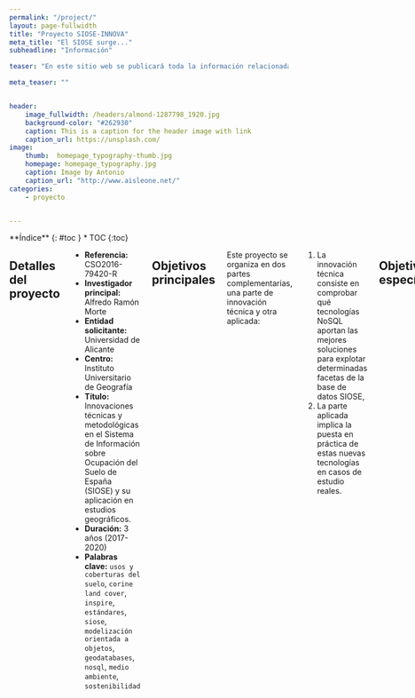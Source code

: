 ```yaml
---
permalink: "/project/"
layout: page-fullwidth
title: "Proyecto SIOSE-INNOVA"
meta_title: "El SIOSE surge..."
subheadline: "Información"

teaser: "En este sitio web se publicará toda la información relacionada con el proyecto de investigación bajo el acrónimo SIOSE-INNOVA."

meta_teaser: ""


header:
    image_fullwidth: /headers/almond-1287798_1920.jpg
    background-color: "#262930"
    caption: This is a caption for the header image with link
    caption_url: https://unsplash.com/
image:
    thumb:  homepage_typography-thumb.jpg
    homepage: homepage_typography.jpg
    caption: Image by Antonio
    caption_url: "http://www.aisleone.net/"
categories:
    - proyecto


---
```


<!--more-->

<div class="row">
<div class="medium-4 medium-push-8 columns" markdown="1">
<div class="panel radius" markdown="1">
**Índice**
{: #toc }
*  TOC
{:toc}
</div>
</div><!-- /.medium-4.columns -->



<div class="medium-8 medium-pull-4 columns" markdown="1">


## Detalles del proyecto

- **Referencia:** CSO2016-79420-R
- **Investigador principal:** Alfredo Ramón Morte
- **Entidad solicitante:** Universidad de Alicante
- **Centro:** Instituto Universitario de Geografía
- **Título:** Innovaciones técnicas y metodológicas en el Sistema de Información sobre Ocupación del Suelo de España (SIOSE) y su aplicación en estudios geográficos.
- **Duración:** 3 años (2017-2020)
- **Palabras clave:** `usos y coberturas del suelo`, `corine land cover`, `inspire`, `estándares`, `siose`, `modelización orientada a objetos`, `geodatabases`, `nosql`, `medio ambiente`, `sostenibilidad`


## Objetivos principales

Este proyecto se organiza en dos partes complementarias, una parte de innovación técnica y otra aplicada:

1. La innovación técnica consiste en comprobar qué tecnologías NoSQL aportan las mejores soluciones para explotar determinadas facetas de la base de datos SIOSE, 
2. La parte aplicada implica la puesta en práctica de estas nuevas tecnologías en casos de estudio reales.


## Objetivos específicos
 
Este proyecto se desarrollará durante 3 años en los que, de modo progresivo, se alcanzarán los siguientes objetivos específicos:

1. Crear un marco de experimentación reproducible y fácilmente utilizable por un gran número de usuarios. Además, este marco metodológico deberá servir para su puesta en producción desde el Instituto Geográfico Nacional.
2. Analizar las necesidades y rendimiento de distintas tecnologías de bases de datos NoSQL para la explotación del SIOSE.
3. Desarrollar e implementar un nuevo modelo de datos auxiliar que permita extender las posibilidades de análisis del SIOSE con técnicas de Big Data o Data Mining.
4. Evaluar la usabilidad de los datos SIOSE en distintas plataformas tecnológicas, mediante su aplicación en casos de uso reales en los que utilizar datos de ocupación del suelo resulte esencial.


## Resumen

Los usos del suelo (Land Use; LU) se definen como clasificaciones del territorio, de acuerdo con su dimensión funcional o su dedicación socioeconómica, tanto actual como planificada (por ejemplo, residencial, industrial, comercial, agrícola, forestal, recreativo). En cambio, las coberturas del suelo (Land Cover; LC) se definen desde un punto de vista más antropocéntrico, describiendo la superficie de la Tierra por sus características biofísicas.

La disponibilidad de conjuntos de datos LU/LC homogéneos es una necesidad indispensable para la toma de decisiones políticas y para una administración efectiva de los recursos naturales. Estas capas de geoinformación son necesarias en todo tipo de estudios geográficos de ordenación del territorio, silvicultura, agricultura, gestión de recursos hídricos, riesgos naturales, conservación del medio ambiente y estudios sobre cambio climático.

En 2005, SIOSE (Sistema de Información sobre Ocupación del Suelo de España) fue la primera iniciativa en aplicar las especificaciones INSPIRE sobre LU/LC sobre modelización de datos, consiguiendo importantes avances en estandarización, armonización y coordinación de la producción de bases de datos de ocupación del suelo de España. Desde entonces SIOSE se ha convertido en un modelo de buenas prácticas para otras iniciativas europeas. Un aspecto clave para entender el modelo SIOSE es que se trata de un modelo orientado a objetos, lo cual tiene numerosas ventajas en cuanto a riqueza descriptiva y extensibilidad. Sin embargo, puede que el principal inconveniente que tengan los sistemas de descripciones orientados a objetos sea su escasa usabilidad o capacidad de uso por parte de usuarios no expertos. Además, los Sistemas de Información Geográfica (SIG) no están preparados para almacenar los datos de usos del suelo modelizados como objetos de un modo natural.

En este proyecto se ha conformado un grupo de investigación multidisciplinar compuesto por geógrafos, geodestas, físicos e informáticos con un interés común por el estudio de las bases de datos geográficas. La colaboración entre la universidad y el equipo de investigación responsable de la base de datos SIOSE es esencial para estudiar los inconvenientes teóricos-prácticos y buscarles una solución.

Los objetivos principales de este proyecto tienen una parte de innovación técnica y otra aplicada. La innovación técnica consiste en integrar nuevas tecnologías de bases de datos geoespaciales que permiten almacenar los datos geográficos modelizados como objetos de un modo más natural. Complementariamente, la parte aplicada consistirá en utilizar estas nuevas tecnologías en casos reales de estudio que puedan beneficiarse en mayor medida del modelo orientado a objetos del SIOSE.
Los desarrollos planteados en esta propuesta servirán para aumentar la accesibilidad y capacidad de uso de los datos LU/LC en España. Esto conllevará un mejor aprovechamiento de los recursos tecnológicos proporcionados por el Instituto Geográfico Nacional, así como significativos ahorros de tiempo y recursos en la realización de estudios de carácter geográfico.



</div><!-- /.medium-8.columns -->
</div><!-- /.row -->



